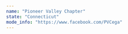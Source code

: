 ```yaml
---
name: "Pioneer Valley Chapter"
state: "Connecticut"
mode_info: "https://www.facebook.com/PVCega"
---
```

